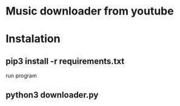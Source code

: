 # Music downloader from youtube

# Instalation

## pip3 install -r requirements.txt

run program

## python3 downloader.py
